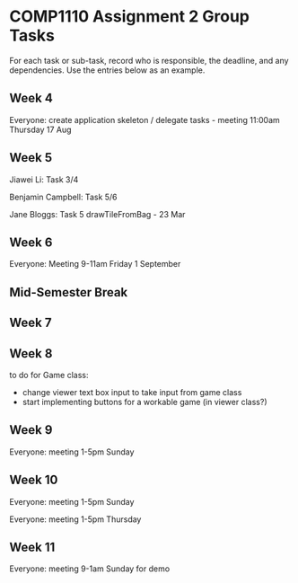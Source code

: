 # COMP1110 Assignment 2 Group Tasks

For each task or sub-task, record who is responsible, the deadline, and any dependencies.
Use the entries below as an example.

## Week 4

Everyone: create application skeleton / delegate tasks - meeting 11:00am Thursday 17 Aug

## Week 5

Jiawei Li: Task 3/4

Benjamin Campbell: Task 5/6

Jane Bloggs: Task 5 drawTileFromBag - 23 Mar

## Week 6

Everyone: Meeting 9-11am Friday 1 September

## Mid-Semester Break

## Week 7

## Week 8

to do for Game class:
- change viewer text box input to take input from game class
- start implementing buttons for a workable game (in viewer class?)

## Week 9

Everyone: meeting 1-5pm Sunday

## Week 10

Everyone: meeting 1-5pm Sunday

Everyone: meeting 1-5pm Thursday

## Week 11

Everyone: meeting 9-1am Sunday for demo
